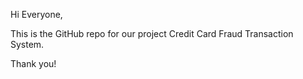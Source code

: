 Hi Everyone,

This is the GitHub repo for our project Credit Card Fraud Transaction System.

Thank you!
